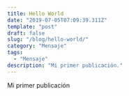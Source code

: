 ```yaml
---
title: Hello World
date: "2019-07-05T07:09:39.311Z"
template: "post"
draft: false
slug: "/blog/hello-world/"
category: "Mensaje"
tags:
  - "Mensaje"
description: "Mi primer publicación."
---
```


Mi primer publicación